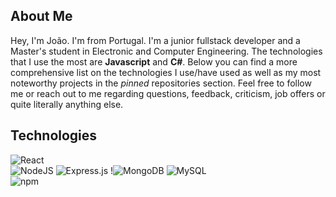 
  
## About Me
Hey, I'm João. I'm from Portugal. I'm a junior fullstack developer and a Master's student in Electronic and Computer Engineering. The technologies that I use the most are **Javascript** and **C#**. Below you can find a more comprehensive list on the technologies I use/have used as well as my most noteworthy projects in the _pinned_ repositories section. Feel free to follow me or reach out to me regarding questions, feedback, criticism, job offers or quite literally anything else.

## Technologies
![React](https://img.shields.io/badge/react-%2320232a.svg?style=for-the-badge&logo=react&logoColor=%2361DAFB)  <br> ![NodeJS](https://img.shields.io/badge/node.js-6DA55F?style=for-the-badge&logo=node.js&logoColor=white) ![Express.js](https://img.shields.io/badge/express.js-%23404d59.svg?style=for-the-badge&logo=express&logoColor=%2361DAFB) !![MongoDB](https://img.shields.io/badge/MongoDB-%234ea94b.svg?style=for-the-badge&logo=mongodb&logoColor=white) ![MySQL](https://img.shields.io/badge/mysql-%2300f.svg?style=for-the-badge&logo=mysql&logoColor=white) <br> ![npm](https://img.shields.io/badge/npm-CB3837?logo=npm&logoColor=fff&style=for-the-badge) 
